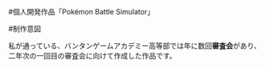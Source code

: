 #個人開発作品「Pokémon Battle Simulator」

#制作意図

私が通っている、バンタンゲームアカデミー高等部では年に数回**審査会**があり、二年次の一回目の審査会に向けて作成した作品です。


